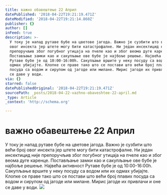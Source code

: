 ```yaml
---
title: важно обавештење 22 Април
datePublished: '2018-04-22T19:21:19.471Z'
dateModified: '2018-04-22T19:21:14.860Z'
publisher: {}
author: []
inFeed: true
description: >-
  У току је напад рутаве бубе на цветове јагода. Важно је сузбити што већи број
  овог инсекта јер штете могу бити катастрофалне. Ни један инсектицид није
  препоручљив због погубног утицаја на пчеле као и због веома дуге каренце.
  Постављање замки као и сакупљање ове бубе је најбоље решење. Највећа активност
  Рутаве бубе је од 10:00-16:00h. Сакупљање вршите у неку посуду са водом или их
  одмах убијајте. Клопке се праве тако што се постави што већи број плавих
  посуда са водом и сирупом од јагоде или милане. Мирис јагоде их привлачи и оне
  се даве у води.
via: {}
starred: false
datePublishedOriginal: '2018-04-22T19:21:19.471Z'
sourcePath: _posts/2018-04-22-vazhno-obaveshtee-22-april.md
_type: Article
_context: 'http://schema.org'

---
```

# важно обавештење 22 Април

У току је напад рутаве бубе на цветове јагода. Важно је сузбити што већи број овог инсекта јер штете могу бити катастрофалне. Ни један инсектицид није препоручљив због погубног утицаја на пчеле као и због веома дуге каренце. Постављање замки као и сакупљање ове бубе је најбоље решење. Највећа активност Рутаве бубе је од 10:00-16:00h. Сакупљање вршите у неку посуду са водом или их одмах убијајте. Клопке се праве тако што се постави што већи број плавих посуда са водом и сирупом од јагоде или милане. Мирис јагоде их привлачи и оне се даве у води.
![](https://the-grid-user-content.s3-us-west-2.amazonaws.com/f57a159c-af7a-425f-906a-40d7091eb7c1.jpg)